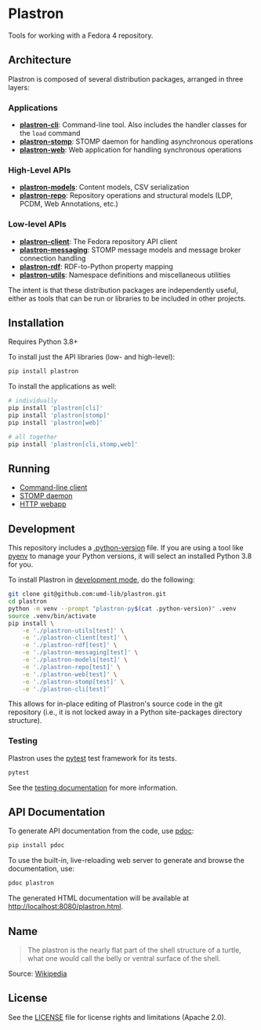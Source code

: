 # Plastron

Tools for working with a Fedora 4 repository.

## Architecture

Plastron is composed of several distribution packages, arranged in three 
layers:

### Applications

* **[plastron-cli](plastron-cli)**: Command-line tool. Also includes the
  handler classes for the `load` command
* **[plastron-stomp](plastron-stomp)**: STOMP daemon for handling
  asynchronous operations
* **[plastron-web](plastron-web)**: Web application for handling
  synchronous operations

### High-Level APIs

* **[plastron-models](plastron-models)**: Content models, CSV
  serialization
* **[plastron-repo](plastron-repo)**: Repository operations and structural
  models (LDP, PCDM, Web Annotations, etc.)

### Low-level APIs

* **[plastron-client](plastron-client)**: The Fedora repository API client
* **[plastron-messaging](plastron-messaging)**: STOMP message models and 
  message broker connection handling
* **[plastron-rdf](plastron-rdf)**: RDF-to-Python property mapping
* **[plastron-utils](plastron-utils)**: Namespace definitions 
  and miscellaneous utilities

The intent is that these distribution packages are independently useful,
either as tools that can be run or libraries to be included in other projects.

## Installation

Requires Python 3.8+

To install just the API libraries (low- and high-level):

```zsh
pip install plastron
```

To install the applications as well:

```zsh
# individually
pip install 'plastron[cli]'
pip install 'plastron[stomp]'
pip install 'plastron[web]'

# all together
pip install 'plastron[cli,stomp,web]'
```

## Running

* [Command-line client](plastron-cli/README.md)
* [STOMP daemon](plastron-stomp/README.md)
* [HTTP webapp](plastron-web/README.md)

## Development

This repository includes a [.python-version](.python-version) file. If you are
using a tool like [pyenv] to manage your Python versions, it will select
an installed Python 3.8 for you.

To install Plastron in [development mode], do the following:

```zsh
git clone git@github.com:umd-lib/plastron.git
cd plastron
python -m venv --prompt "plastron-py$(cat .python-version)" .venv
source .venv/bin/activate
pip install \
    -e './plastron-utils[test]' \
    -e './plastron-client[test]' \
    -e './plastron-rdf[test]' \
    -e './plastron-messaging[test]' \
    -e './plastron-models[test]' \
    -e './plastron-repo[test]' \
    -e './plastron-web[test]' \
    -e './plastron-stomp[test]' \
    -e './plastron-cli[test]'
```

This allows for in-place editing of Plastron's source code in the git
repository (i.e., it is not locked away in a Python site-packages directory
structure).

### Testing

Plastron uses the [pytest] test framework for its tests.

```bash
pytest
```

See the [testing documentation](docs/testing.md) for more
information.

## API Documentation

To generate API documentation from the code, use [pdoc]:

```bash
pip install pdoc
```

To use the built-in, live-reloading web server to generate and browse the 
documentation, use:

```bash
pdoc plastron
```

The generated HTML documentation will be available at 
<http://localhost:8080/plastron.html>.

## Name

> The plastron is the nearly flat part of the shell structure of a turtle,
> what one would call the belly or ventral surface of the shell.

Source: [Wikipedia](https://en.wikipedia.org/wiki/Turtle_shell#Plastron)

## License

See the [LICENSE](LICENSE.md) file for license rights and
limitations (Apache 2.0).

[development mode]: https://packaging.python.org/tutorials/installing-packages/#installing-from-vcs
[pytest]: https://pypi.org/project/pytest/
[pyenv]: https://github.com/pyenv/pyenv
[pdoc]: https://pdoc.dev/
